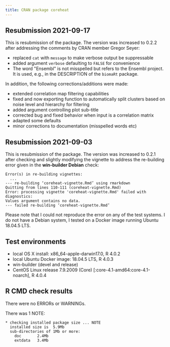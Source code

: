 ```yaml
---
title: CRAN package coreheat
---
```


## Resubmission 2021-09-17
This is resubmission of the package. The version was increased to 0.2.2 after addressing the comments by CRAN member Gregor Seyer:  

* replaced `cat` with `message` to make verbose output be suppressable
* added argument `verbose` defaulting to `FALSE` for convenience
* The word "Ensembl" is not misspelled but refers to the Ensembl project. It is used, e.g., in the DESCRIPTION of the `biomaRt` package.  

In addition, the following corrections/additions were made:  

* extended correlation map filtering capabilities
* fixed and now exporting function to automatically split clusters based on noise level and hierarchy for filtering
* added argument controlling plot sub-title
* corrected bug and fixed behavior when input is a correlation matrix
* adapted some defaults
* minor corrections to documentation (misspelled words etc)

## Resubmission 2021-09-03
This is resubmission of the package. The version was increased to 0.2.1 after checking and slightly modifying the vignette to address the re-building error given in the __win-builder Debian__ check:

```
Error(s) in re-building vignettes:
  ...
--- re-building ‘coreheat-vignette.Rmd’ using rmarkdown
Quitting from lines 110-111 (coreheat-vignette.Rmd) 
Error: processing vignette 'coreheat-vignette.Rmd' failed with diagnostics:
Values argument contains no data.
--- failed re-building ‘coreheat-vignette.Rmd’
```

Please note that I could not reproduce the error on any of the test systems. I do not have a Debian system, I tested on a Docker image running Ubuntu 18.04.5 LTS.

## Test environments
* local OS X install: x86_64-apple-darwin17.0, R 4.0.2
* local Ubuntu Docker image: 18.04.5 LTS, R 4.0.3
* win-builder (devel and release)
* CentOS Linux release 7.9.2009 (Core) [:core-4.1-amd64:core-4.1-noarch], R 4.0.4

## R CMD check results
There were no ERRORs or WARNINGs.  

There was 1 NOTE:  

```
* checking installed package size ... NOTE
  installed size is  5.9Mb
  sub-directories of 1Mb or more:
    doc       2.4Mb
    extdata   3.4Mb
```
